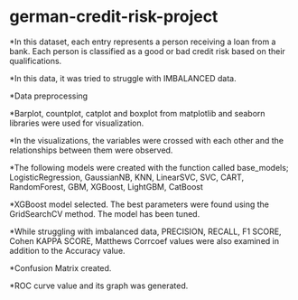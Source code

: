 # german-credit-risk-project

*In this dataset, each entry represents a person receiving a loan from a bank. Each person is classified as a good or bad credit risk based on their qualifications.

*In this data, it was tried to struggle with IMBALANCED data.

*Data preprocessing

*Barplot, countplot, catplot and boxplot from matplotlib and seaborn libraries were used for visualization.

*In the visualizations, the variables were crossed with each other and the relationships between them were observed.

*The following models were created with the function called base_models;
  LogisticRegression,
  GaussianNB,
  KNN,
  LinearSVC,
  SVC,
  CART,
  RandomForest,
  GBM,
  XGBoost,
  LightGBM,
  CatBoost

*XGBoost model selected. The best parameters were found using the GridSearchCV method. The model has been tuned.

*While struggling with imbalanced data, PRECISION, RECALL, F1 SCORE, Cohen KAPPA SCORE, Matthews Corrcoef values were also examined in addition to the Accuracy value.

*Confusion Matrix created.

*ROC curve value and its graph was generated.
